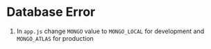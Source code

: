# Database Error
1. In `app.js` change `MONGO` value to `MONGO_LOCAL` for development and `MONGO_ATLAS` for production